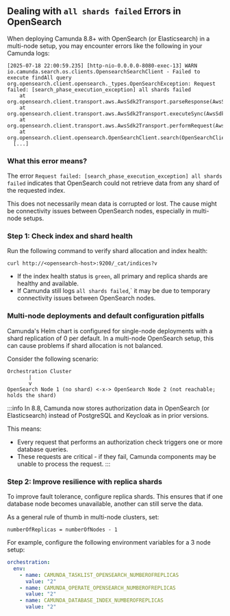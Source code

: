 ## Dealing with `all shards failed` Errors in OpenSearch

When deploying Camunda 8.8+ with OpenSearch (or Elasticsearch) in a multi-node setup, you may encounter errors like the following in your Camunda logs:

```
[2025-07-18 22:00:59.235] [http-nio-0.0.0.0-8080-exec-13] WARN
io.camunda.search.os.clients.OpensearchSearchClient - Failed to execute findAll query
org.opensearch.client.opensearch._types.OpenSearchException: Request failed: [search_phase_execution_exception] all shards failed
	at org.opensearch.client.transport.aws.AwsSdk2Transport.parseResponse(AwsSdk2Transport.java:582)
	at org.opensearch.client.transport.aws.AwsSdk2Transport.executeSync(AwsSdk2Transport.java:440)
	at org.opensearch.client.transport.aws.AwsSdk2Transport.performRequest(AwsSdk2Transport.java:217)
	at org.opensearch.client.opensearch.OpenSearchClient.search(OpenSearchClient.java:1386)
  [...]
```

### What this error means?

The error `Request failed: [search_phase_execution_exception] all shards failed` indicates that OpenSearch could not retrieve data from any shard of the requested index.

This does not necessarily mean data is corrupted or lost. The cause might be connectivity issues between OpenSearch nodes, especially in multi-node setups.

### Step 1: Check index and shard health

Run the following command to verify shard allocation and index health:

```bach
curl http://<opensearch-host>:9200/_cat/indices?v
```

- If the index health status is `green`, all primary and replica shards are healthy and available.
- If Camunda still logs `all shards failed`,` it may be due to temporary connectivity issues between OpenSearch nodes.

### Multi-node deployments and default configuration pitfalls

Camunda's Helm chart is configured for single-node deployments with a shard replication of 0 per default. In a multi-node OpenSearch setup, this can cause problems if shard allocation is not balanced.

Consider the following scenario:

```
Orchestration Cluster
       |
       v
OpenSearch Node 1 (no shard) <-x-> OpenSearch Node 2 (not reachable; holds the shard)
```

:::info
In 8.8, Camunda now stores authorization data in OpenSearch (or Elasticsearch) instead of PostgreSQL and Keycloak as in prior versions.

This means:

- Every request that performs an authorization check triggers one or more database queries.
- These requests are critical - if they fail, Camunda components may be unable to process the request.
  :::

### Step 2: Improve resilience with replica shards

To improve fault tolerance, configure replica shards. This ensures that if one database node becomes unavailable, another can still serve the data.

As a general rule of thumb in multi-node clusters, set:

`numberOfReplicas = numberOfNodes - 1`

For example, configure the following environment variables for a 3 node setup:

```yaml
orchestration:
  env:
    - name: CAMUNDA_TASKLIST_OPENSEARCH_NUMBEROFREPLICAS
      value: "2"
    - name: CAMUNDA_OPERATE_OPENSEARCH_NUMBEROFREPLICAS
      value: "2"
    - name: CAMUNDA_DATABASE_INDEX_NUMBEROFREPLICAS
      value: "2"
```
